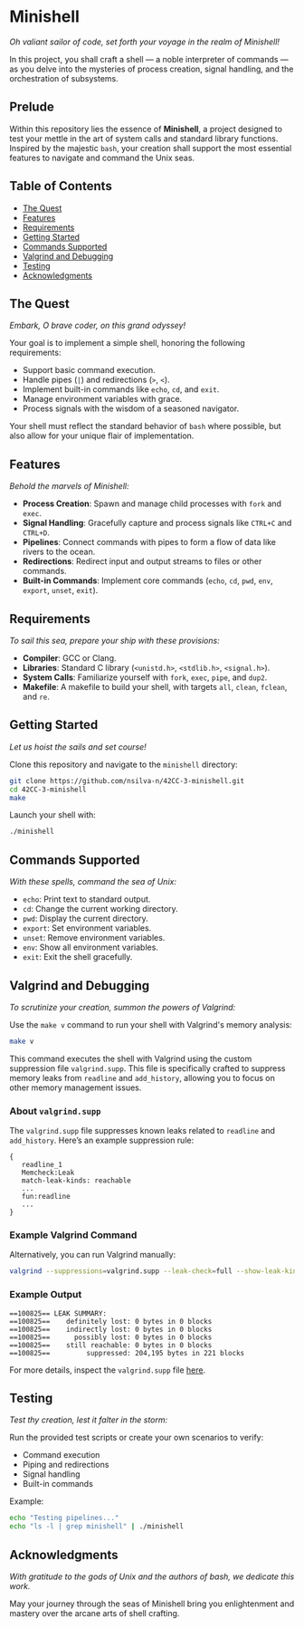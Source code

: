# Minishell

*Oh valiant sailor of code, set forth your voyage in the realm of Minishell!*

In this project, you shall craft a shell — a noble interpreter of commands — as you delve into the mysteries of process creation, signal handling, and the orchestration of subsystems.

## Prelude

Within this repository lies the essence of **Minishell**, a project designed to test your mettle in the art of system calls and standard library functions. Inspired by the majestic `bash`, your creation shall support the most essential features to navigate and command the Unix seas.

## Table of Contents

- [The Quest](#the-quest)
- [Features](#features)
- [Requirements](#requirements)
- [Getting Started](#getting-started)
- [Commands Supported](#commands-supported)
- [Valgrind and Debugging](#valgrind-and-debugging)
- [Testing](#testing)
- [Acknowledgments](#acknowledgments)

## The Quest

*Embark, O brave coder, on this grand odyssey!*

Your goal is to implement a simple shell, honoring the following requirements:
- Support basic command execution.
- Handle pipes (`|`) and redirections (`>`, `<`).
- Implement built-in commands like `echo`, `cd`, and `exit`.
- Manage environment variables with grace.
- Process signals with the wisdom of a seasoned navigator.

Your shell must reflect the standard behavior of `bash` where possible, but also allow for your unique flair of implementation.

## Features

*Behold the marvels of Minishell:*

- **Process Creation**: Spawn and manage child processes with `fork` and `exec`.
- **Signal Handling**: Gracefully capture and process signals like `CTRL+C` and `CTRL+D`.
- **Pipelines**: Connect commands with pipes to form a flow of data like rivers to the ocean.
- **Redirections**: Redirect input and output streams to files or other commands.
- **Built-in Commands**: Implement core commands (`echo`, `cd`, `pwd`, `env`, `export`, `unset`, `exit`).

## Requirements

*To sail this sea, prepare your ship with these provisions:*

- **Compiler**: GCC or Clang.
- **Libraries**: Standard C library (`<unistd.h>`, `<stdlib.h>`, `<signal.h>`).
- **System Calls**: Familiarize yourself with `fork`, `exec`, `pipe`, and `dup2`.
- **Makefile**: A makefile to build your shell, with targets `all`, `clean`, `fclean`, and `re`.

## Getting Started

*Let us hoist the sails and set course!*

Clone this repository and navigate to the `minishell` directory:
```bash
git clone https://github.com/nsilva-n/42CC-3-minishell.git
cd 42CC-3-minishell
make
```

Launch your shell with:
```bash
./minishell
```

## Commands Supported

*With these spells, command the sea of Unix:*

- `echo`: Print text to standard output.
- `cd`: Change the current working directory.
- `pwd`: Display the current directory.
- `export`: Set environment variables.
- `unset`: Remove environment variables.
- `env`: Show all environment variables.
- `exit`: Exit the shell gracefully.

## Valgrind and Debugging

*To scrutinize your creation, summon the powers of Valgrind:*

Use the `make v` command to run your shell with Valgrind's memory analysis:
```bash
make v
```

This command executes the shell with Valgrind using the custom suppression file `valgrind.supp`. This file is specifically crafted to suppress memory leaks from `readline` and `add_history`, allowing you to focus on other memory management issues.

### About `valgrind.supp`
The `valgrind.supp` file suppresses known leaks related to `readline` and `add_history`. Here’s an example suppression rule:
```text
{
   readline_1
   Memcheck:Leak
   match-leak-kinds: reachable
   ...
   fun:readline
   ...
}
```

### Example Valgrind Command
Alternatively, you can run Valgrind manually:
```bash
valgrind --suppressions=valgrind.supp --leak-check=full --show-leak-kinds=all --track-origins=yes ./minishell
```

### Example Output
```text
==100825== LEAK SUMMARY:
==100825==    definitely lost: 0 bytes in 0 blocks
==100825==    indirectly lost: 0 bytes in 0 blocks
==100825==      possibly lost: 0 bytes in 0 blocks
==100825==    still reachable: 0 bytes in 0 blocks
==100825==         suppressed: 204,195 bytes in 221 blocks
```

For more details, inspect the `valgrind.supp` file [here](https://github.com/nsilva-n/42CC-3-minishell/blob/main/valgrind.supp).

## Testing

*Test thy creation, lest it falter in the storm:*

Run the provided test scripts or create your own scenarios to verify:
- Command execution
- Piping and redirections
- Signal handling
- Built-in commands

Example:
```bash
echo "Testing pipelines..."
echo "ls -l | grep minishell" | ./minishell
```

## Acknowledgments

*With gratitude to the gods of Unix and the authors of bash, we dedicate this work.* 

May your journey through the seas of Minishell bring you enlightenment and mastery over the arcane arts of shell crafting.
